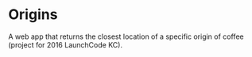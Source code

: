 # Origins
A web app that returns the closest location of a specific origin of coffee (project for 2016 LaunchCode KC).

